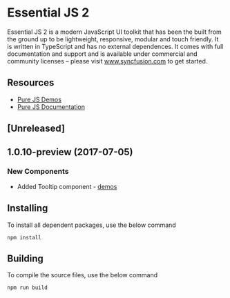 # Essential JS 2

Essential JS 2 is a modern JavaScript UI toolkit that has been the built from the ground up to be lightweight, responsive, modular and touch friendly. It is written in TypeScript and has no external dependences. It comes with full documentation and support and is available under commercial and community licenses – please visit www.syncfusion.com to get started.  

## Resources
* [Pure JS Demos](http://ej2.syncfusion.com/demos/)  
* [Pure JS Documentation](http://ej2.syncfusion.com/documentation/)

## [Unreleased]

## 1.0.10-preview (2017-07-05)

### New Components

- Added Tooltip component - [demos](http://ej2.syncfusion.com/demos/#/tooltip/default.html)

## Installing

To install all dependent packages, use the below command

```
npm install
```

## Building

To compile the source files, use the below command

```
npm run build
```